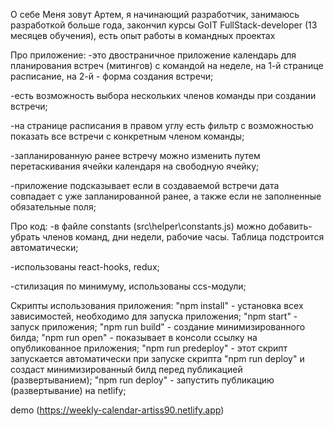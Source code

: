 О себе
Меня зовут Артем, я начинающий разработчик, занимаюсь разработкой больше года, закончил курсы GoIT FullStack-developer (13 месяцев обучения), есть опыт работы в командных проектах

Про приложение:
-это двостраничное приложение календарь для планирования встреч (митингов) с командой на неделе, на 1-й странице расписание, на 2-й - форма создания встречи; 

-есть возможность выбора нескольких членов команды при создании встречи;

-на странице расписания в правом углу есть фильтр с возможностью показать все встречи с конкретным членом команды;

-запланированную ранее встречу можно изменить путем перетаскивания ячейки календаря на свободную ячейку;

-приложение подсказывает если в создаваемой встречи дата совпадает с уже запланированной ранее, а также если не заполненные обязательные поля;

Про код: 
-в файле constants (src\helper\constants.js) можно добавить-убрать членов команд, дни недели, рабочие часы. Таблица подстроится автоматически;

-использованы react-hooks, redux;

-стилизация по минимуму, использованы ccs-модули;

Скрипты использования приложения:
    "npm install" - установка всех зависимостей, необходимо для запуска приложения;
    "npm start" - запуск приложения;
    "npm run build" - создание минимизированного билда;
    "npm run open" - показывает в консоли ссылку на опубликованное приложения;
    "npm run predeploy" - этот скрипт запускается автоматически при запуске скрипта "npm run deploy" и создаст минимизированный билд перед публикацией (развертыванием);
    "npm run deploy" - запустить публикацию (развертывание) на netlify;

demo (https://weekly-calendar-artiss90.netlify.app)
